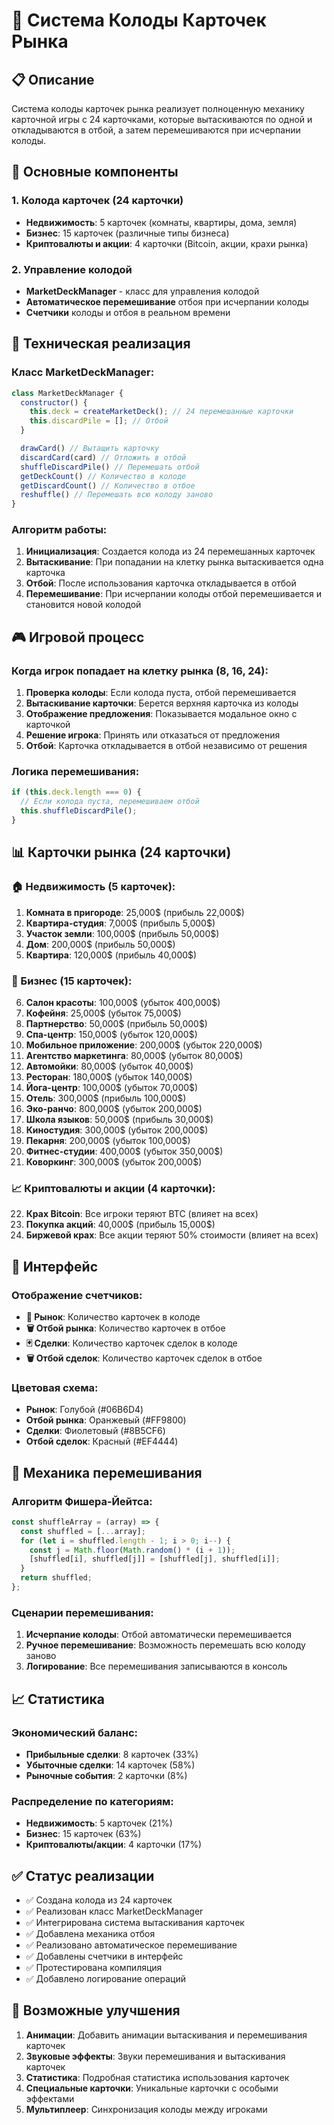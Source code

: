 # 🏪 Система Колоды Карточек Рынка

## 📋 Описание

Система колоды карточек рынка реализует полноценную механику карточной игры с 24 карточками, которые вытаскиваются по одной и откладываются в отбой, а затем перемешиваются при исчерпании колоды.

## 🎯 Основные компоненты

### 1. **Колода карточек (24 карточки)**
- **Недвижимость**: 5 карточек (комнаты, квартиры, дома, земля)
- **Бизнес**: 15 карточек (различные типы бизнеса)
- **Криптовалюты и акции**: 4 карточки (Bitcoin, акции, крахи рынка)

### 2. **Управление колодой**
- **MarketDeckManager** - класс для управления колодой
- **Автоматическое перемешивание** отбоя при исчерпании колоды
- **Счетчики** колоды и отбоя в реальном времени

## 🔧 Техническая реализация

### Класс MarketDeckManager:

```javascript
class MarketDeckManager {
  constructor() {
    this.deck = createMarketDeck(); // 24 перемешанные карточки
    this.discardPile = []; // Отбой
  }

  drawCard() // Вытащить карточку
  discardCard(card) // Отложить в отбой
  shuffleDiscardPile() // Перемешать отбой
  getDeckCount() // Количество в колоде
  getDiscardCount() // Количество в отбое
  reshuffle() // Перемешать всю колоду заново
}
```

### Алгоритм работы:

1. **Инициализация**: Создается колода из 24 перемешанных карточек
2. **Вытаскивание**: При попадании на клетку рынка вытаскивается одна карточка
3. **Отбой**: После использования карточка откладывается в отбой
4. **Перемешивание**: При исчерпании колоды отбой перемешивается и становится новой колодой

## 🎮 Игровой процесс

### Когда игрок попадает на клетку рынка (8, 16, 24):

1. **Проверка колоды**: Если колода пуста, отбой перемешивается
2. **Вытаскивание карточки**: Берется верхняя карточка из колоды
3. **Отображение предложения**: Показывается модальное окно с карточкой
4. **Решение игрока**: Принять или отказаться от предложения
5. **Отбой**: Карточка откладывается в отбой независимо от решения

### Логика перемешивания:

```javascript
if (this.deck.length === 0) {
  // Если колода пуста, перемешиваем отбой
  this.shuffleDiscardPile();
}
```

## 📊 Карточки рынка (24 карточки)

### 🏠 Недвижимость (5 карточек):
1. **Комната в пригороде**: 25,000$ (прибыль 22,000$)
2. **Квартира-студия**: 7,000$ (прибыль 5,000$)
3. **Участок земли**: 100,000$ (прибыль 50,000$)
4. **Дом**: 200,000$ (прибыль 50,000$)
5. **Квартира**: 120,000$ (прибыль 40,000$)

### 🏢 Бизнес (15 карточек):
6. **Салон красоты**: 100,000$ (убыток 400,000$)
7. **Кофейня**: 25,000$ (убыток 75,000$)
8. **Партнерство**: 50,000$ (прибыль 50,000$)
9. **Спа-центр**: 150,000$ (убыток 120,000$)
10. **Мобильное приложение**: 200,000$ (убыток 220,000$)
11. **Агентство маркетинга**: 80,000$ (убыток 80,000$)
12. **Автомойки**: 80,000$ (убыток 40,000$)
13. **Ресторан**: 180,000$ (убыток 140,000$)
14. **Йога-центр**: 100,000$ (убыток 70,000$)
15. **Отель**: 300,000$ (прибыль 100,000$)
16. **Эко-ранчо**: 800,000$ (убыток 200,000$)
17. **Школа языков**: 50,000$ (прибыль 30,000$)
18. **Киностудия**: 300,000$ (убыток 200,000$)
19. **Пекарня**: 200,000$ (убыток 100,000$)
20. **Фитнес-студии**: 400,000$ (убыток 350,000$)
21. **Коворкинг**: 300,000$ (убыток 200,000$)

### 📈 Криптовалюты и акции (4 карточки):
22. **Крах Bitcoin**: Все игроки теряют BTC (влияет на всех)
23. **Покупка акций**: 40,000$ (прибыль 15,000$)
24. **Биржевой крах**: Все акции теряют 50% стоимости (влияет на всех)

## 🎨 Интерфейс

### Отображение счетчиков:
- **🏪 Рынок**: Количество карточек в колоде
- **🗑️ Отбой рынка**: Количество карточек в отбое
- **🃏 Сделки**: Количество карточек сделок в колоде
- **🗑️ Отбой сделок**: Количество карточек сделок в отбое

### Цветовая схема:
- **Рынок**: Голубой (#06B6D4)
- **Отбой рынка**: Оранжевый (#FF9800)
- **Сделки**: Фиолетовый (#8B5CF6)
- **Отбой сделок**: Красный (#EF4444)

## 🔄 Механика перемешивания

### Алгоритм Фишера-Йейтса:
```javascript
const shuffleArray = (array) => {
  const shuffled = [...array];
  for (let i = shuffled.length - 1; i > 0; i--) {
    const j = Math.floor(Math.random() * (i + 1));
    [shuffled[i], shuffled[j]] = [shuffled[j], shuffled[i]];
  }
  return shuffled;
};
```

### Сценарии перемешивания:
1. **Исчерпание колоды**: Отбой автоматически перемешивается
2. **Ручное перемешивание**: Возможность перемешать всю колоду заново
3. **Логирование**: Все перемешивания записываются в консоль

## 📈 Статистика

### Экономический баланс:
- **Прибыльные сделки**: 8 карточек (33%)
- **Убыточные сделки**: 14 карточек (58%)
- **Рыночные события**: 2 карточки (8%)

### Распределение по категориям:
- **Недвижимость**: 5 карточек (21%)
- **Бизнес**: 15 карточек (63%)
- **Криптовалюты/акции**: 4 карточки (17%)

## ✅ Статус реализации

- ✅ Создана колода из 24 карточек
- ✅ Реализован класс MarketDeckManager
- ✅ Интегрирована система вытаскивания карточек
- ✅ Добавлена механика отбоя
- ✅ Реализовано автоматическое перемешивание
- ✅ Добавлены счетчики в интерфейс
- ✅ Протестирована компиляция
- ✅ Добавлено логирование операций

## 🚀 Возможные улучшения

1. **Анимации**: Добавить анимации вытаскивания и перемешивания карточек
2. **Звуковые эффекты**: Звуки перемешивания и вытаскивания карточек
3. **Статистика**: Подробная статистика использования карточек
4. **Специальные карточки**: Уникальные карточки с особыми эффектами
5. **Мультиплеер**: Синхронизация колоды между игроками

